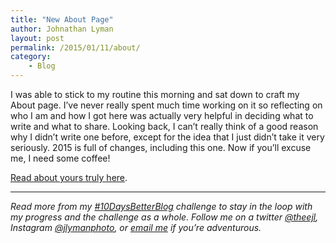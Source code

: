 ```yaml
---
title: "New About Page"
author: Johnathan Lyman
layout: post
permalink: /2015/01/11/about/
category:
    - Blog
---
```


I was able to stick to my routine this morning and sat down to craft my About page. I’ve never really spent much time working on it so reflecting on who I am and how I got here was actually very helpful in deciding what to write and what to share. Looking back, I can’t really think of a good reason why I didn’t write one before, except for the idea that I just didn’t take it very seriously. 2015 is full of changes, including this one. Now if you’ll excuse me, I need some coffee!

[Read about yours truly here](http://johnathanlyman.com/about "About").

* * *
_Read more from my [#10DaysBetterBlog](/c/10daysbetterblog) challenge to stay in the loop with my progress and the challenge as a whole. Follow me on a twitter [@theejl](//twitter.com/theejl), Instagram [@jlymanphoto](//instagram.com/jlymanphoto), or [email me](http://johnathanlyman.com/contact "Contact") if you’re adventurous._

